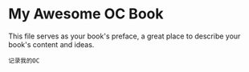 # My Awesome OC Book

This file serves as your book's preface, a great place to describe your book's content and ideas.

```objc
记录我的OC
```